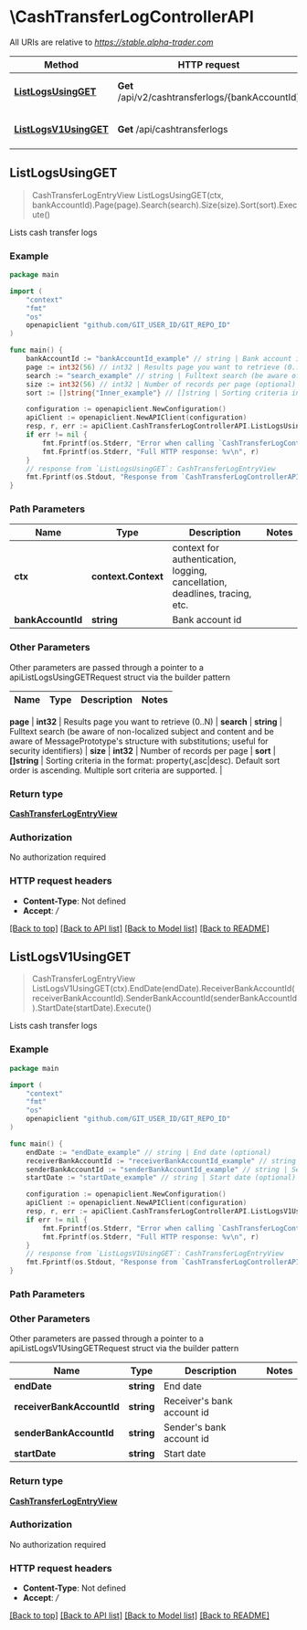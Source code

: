 # \CashTransferLogControllerAPI

All URIs are relative to *https://stable.alpha-trader.com*

Method | HTTP request | Description
------------- | ------------- | -------------
[**ListLogsUsingGET**](CashTransferLogControllerAPI.md#ListLogsUsingGET) | **Get** /api/v2/cashtransferlogs/{bankAccountId} | Lists cash transfer logs
[**ListLogsV1UsingGET**](CashTransferLogControllerAPI.md#ListLogsV1UsingGET) | **Get** /api/cashtransferlogs | Lists cash transfer logs



## ListLogsUsingGET

> CashTransferLogEntryView ListLogsUsingGET(ctx, bankAccountId).Page(page).Search(search).Size(size).Sort(sort).Execute()

Lists cash transfer logs

### Example

```go
package main

import (
	"context"
	"fmt"
	"os"
	openapiclient "github.com/GIT_USER_ID/GIT_REPO_ID"
)

func main() {
	bankAccountId := "bankAccountId_example" // string | Bank account id
	page := int32(56) // int32 | Results page you want to retrieve (0..N) (optional)
	search := "search_example" // string | Fulltext search (be aware of non-localized subject and content and be aware of MessagePrototype's structure with substitutions; useful for security identifiers) (optional)
	size := int32(56) // int32 | Number of records per page (optional)
	sort := []string{"Inner_example"} // []string | Sorting criteria in the format: property(,asc|desc). Default sort order is ascending. Multiple sort criteria are supported. (optional)

	configuration := openapiclient.NewConfiguration()
	apiClient := openapiclient.NewAPIClient(configuration)
	resp, r, err := apiClient.CashTransferLogControllerAPI.ListLogsUsingGET(context.Background(), bankAccountId).Page(page).Search(search).Size(size).Sort(sort).Execute()
	if err != nil {
		fmt.Fprintf(os.Stderr, "Error when calling `CashTransferLogControllerAPI.ListLogsUsingGET``: %v\n", err)
		fmt.Fprintf(os.Stderr, "Full HTTP response: %v\n", r)
	}
	// response from `ListLogsUsingGET`: CashTransferLogEntryView
	fmt.Fprintf(os.Stdout, "Response from `CashTransferLogControllerAPI.ListLogsUsingGET`: %v\n", resp)
}
```

### Path Parameters


Name | Type | Description  | Notes
------------- | ------------- | ------------- | -------------
**ctx** | **context.Context** | context for authentication, logging, cancellation, deadlines, tracing, etc.
**bankAccountId** | **string** | Bank account id | 

### Other Parameters

Other parameters are passed through a pointer to a apiListLogsUsingGETRequest struct via the builder pattern


Name | Type | Description  | Notes
------------- | ------------- | ------------- | -------------

 **page** | **int32** | Results page you want to retrieve (0..N) | 
 **search** | **string** | Fulltext search (be aware of non-localized subject and content and be aware of MessagePrototype&#39;s structure with substitutions; useful for security identifiers) | 
 **size** | **int32** | Number of records per page | 
 **sort** | **[]string** | Sorting criteria in the format: property(,asc|desc). Default sort order is ascending. Multiple sort criteria are supported. | 

### Return type

[**CashTransferLogEntryView**](CashTransferLogEntryView.md)

### Authorization

No authorization required

### HTTP request headers

- **Content-Type**: Not defined
- **Accept**: */*

[[Back to top]](#) [[Back to API list]](../README.md#documentation-for-api-endpoints)
[[Back to Model list]](../README.md#documentation-for-models)
[[Back to README]](../README.md)


## ListLogsV1UsingGET

> CashTransferLogEntryView ListLogsV1UsingGET(ctx).EndDate(endDate).ReceiverBankAccountId(receiverBankAccountId).SenderBankAccountId(senderBankAccountId).StartDate(startDate).Execute()

Lists cash transfer logs

### Example

```go
package main

import (
	"context"
	"fmt"
	"os"
	openapiclient "github.com/GIT_USER_ID/GIT_REPO_ID"
)

func main() {
	endDate := "endDate_example" // string | End date (optional)
	receiverBankAccountId := "receiverBankAccountId_example" // string | Receiver's bank account id (optional)
	senderBankAccountId := "senderBankAccountId_example" // string | Sender's bank account id (optional)
	startDate := "startDate_example" // string | Start date (optional)

	configuration := openapiclient.NewConfiguration()
	apiClient := openapiclient.NewAPIClient(configuration)
	resp, r, err := apiClient.CashTransferLogControllerAPI.ListLogsV1UsingGET(context.Background()).EndDate(endDate).ReceiverBankAccountId(receiverBankAccountId).SenderBankAccountId(senderBankAccountId).StartDate(startDate).Execute()
	if err != nil {
		fmt.Fprintf(os.Stderr, "Error when calling `CashTransferLogControllerAPI.ListLogsV1UsingGET``: %v\n", err)
		fmt.Fprintf(os.Stderr, "Full HTTP response: %v\n", r)
	}
	// response from `ListLogsV1UsingGET`: CashTransferLogEntryView
	fmt.Fprintf(os.Stdout, "Response from `CashTransferLogControllerAPI.ListLogsV1UsingGET`: %v\n", resp)
}
```

### Path Parameters



### Other Parameters

Other parameters are passed through a pointer to a apiListLogsV1UsingGETRequest struct via the builder pattern


Name | Type | Description  | Notes
------------- | ------------- | ------------- | -------------
 **endDate** | **string** | End date | 
 **receiverBankAccountId** | **string** | Receiver&#39;s bank account id | 
 **senderBankAccountId** | **string** | Sender&#39;s bank account id | 
 **startDate** | **string** | Start date | 

### Return type

[**CashTransferLogEntryView**](CashTransferLogEntryView.md)

### Authorization

No authorization required

### HTTP request headers

- **Content-Type**: Not defined
- **Accept**: */*

[[Back to top]](#) [[Back to API list]](../README.md#documentation-for-api-endpoints)
[[Back to Model list]](../README.md#documentation-for-models)
[[Back to README]](../README.md)

